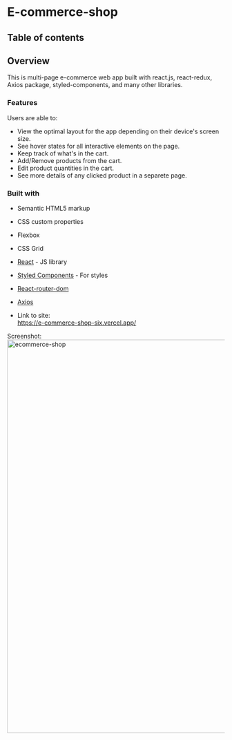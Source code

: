 # E-commerce-shop

## Table of contents

## Overview
This is multi-page e-commerce web app built with react.js, react-redux, Axios package, styled-components, and many other libraries.

### Features

Users are able to:
- View the optimal layout for the app depending on their device's screen size.
- See hover states for all interactive elements on the page.
- Keep track of what's in the cart.
- Add/Remove products from the cart.
- Edit product quantities in the cart.
- See more details of any clicked product in a separete page.

### Built with

- Semantic HTML5 markup
- CSS custom properties
- Flexbox
- CSS Grid
- [React](https://reactjs.org/) - JS library
- [Styled Components](https://styled-components.com/) - For styles
- [React-router-dom](https://reactrouter.com/web/guides/quick-start)
- [Axios](https://axios-http.com/)

- Link to site:<br>
https://e-commerce-shop-six.vercel.app/

Screenshot:<br>
<img width="911" alt="ecommerce-shop" src="https://github.com/NP558565/my-projects-portfolio/assets/76566329/aa31a05f-06a5-43c6-9b69-eb577db45580">


